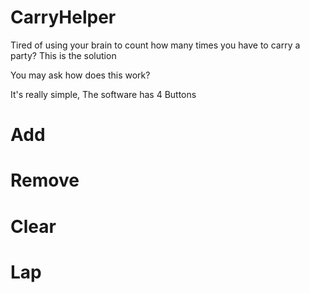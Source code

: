 # CarryHelper
Tired of using your brain to count how many times you have to carry a party? This is the solution

You may ask how does this work?

It's really simple, The software has 4 Buttons
# Add
# Remove
# Clear
# Lap
